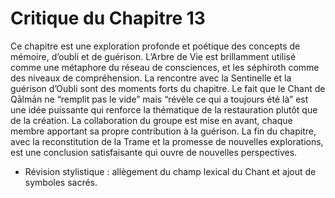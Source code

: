 # Critique du Chapitre 13

Ce chapitre est une exploration profonde et poétique des concepts de mémoire, d’oubli et de guérison. L’Arbre de Vie est brillamment utilisé comme une métaphore du réseau de consciences, et les séphiroth comme des niveaux de compréhension.
La rencontre avec la Sentinelle et la guérison d’Oubli sont des moments forts du chapitre. Le fait que le Chant de Qālmān ne “remplit pas le vide” mais “révèle ce qui a toujours été là” est une idée puissante qui renforce la thématique de la restauration plutôt que de la création.
La collaboration du groupe est mise en avant, chaque membre apportant sa propre contribution à la guérison. La fin du chapitre, avec la reconstitution de la Trame et la promesse de nouvelles explorations, est une conclusion satisfaisante qui ouvre de nouvelles perspectives.
- Révision stylistique : allègement du champ lexical du Chant et ajout de symboles sacrés.
